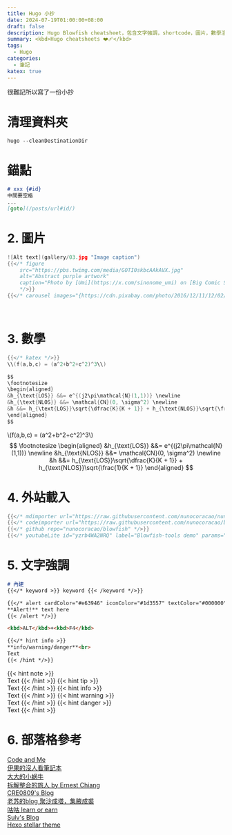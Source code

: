 ```yaml
---
title: Hugo 小抄
date: 2024-07-19T01:00:00+08:00
draft: false
description: Hugo Blowfish cheatsheet，包含文字強調，shortcode，圖片，數學渲染，還有外站載入程式和MarkDown。
summary: <kbd>Hugo cheatsheets ❤️‍🩹</kbd>
tags: 
  - Hugo
categories:
  - 筆記
katex: true
---
```


很難記所以寫了一份小抄

# 清理資料夾

`hugo --cleanDestinationDir`

# 錨點

```md
# xxx {#id}
中間要空格
...
[goto](/posts/url#id/)
```

# 2. 圖片

```go
![Alt text](gallery/03.jpg "Image caption")
{{</* figure
    src="https://pbs.twimg.com/media/GOTI0skbcAAkAVX.jpg"
    alt="Abstract purple artwork"
    caption="Photo by [Umi](https://x.com/sinonome_umi) on [Big Comic Superior](https://bigcomicbros.net/magazines/83422/)"
    */>}}
{{</* carousel images="{https://cdn.pixabay.com/photo/2016/12/11/12/02/mountains-1899264_960_720.jpg, gallery/03.jpg, gallery/01.jpg, gallery/02.jpg, gallery/04.jpg}" */>}}
```

<br>

# 3. 數學

```c
{{</* katex */>}}
\\(f(a,b,c) = (a^2+b^2+c^2)^3\\)

$$
\footnotesize
\begin{aligned}
&h_{\text{LOS}} &&= e^{(j2\pi\mathcal{N}(1,1))} \newline
&h_{\text{NLOS}} &&= \mathcal{CN}(0, \sigma^2) \newline
&h &&= h_{\text{LOS}}\sqrt{\dfrac{K}{K + 1}} + h_{\text{NLOS}}\sqrt{\frac{1}{K + 1}}
\end{aligned}
$$
```

\\(f(a,b,c) = (a^2+b^2+c^2)^3\\)
$$
\footnotesize
\begin{aligned}
&h_{\text{LOS}} &&= e^{(j2\pi\mathcal{N}(1,1))} \newline
&h_{\text{NLOS}} &&= \mathcal{CN}(0, \sigma^2) \newline
&h &&= h_{\text{LOS}}\sqrt{\dfrac{K}{K + 1}} + h_{\text{NLOS}}\sqrt{\frac{1}{K + 1}}
\end{aligned}
$$

# 4. 外站載入

```go
{{</* mdimporter url="https://raw.githubusercontent.com/nunocoracao/nunocoracao/master/README.md" */>}}
{{</* codeimporter url="https://raw.githubusercontent.com/nunocoracao/blowfish/main/layouts/shortcodes/mdimporter.html" type="go" */>}}
{{</* github repo="nunocoracao/blowfish" */>}}
{{</* youtubeLite id="yzrb4WA2NRQ" label="Blowfish-tools demo" params="start=130&end=10&controls=0" */>}}
```

# 5. 文字強調

```md
# 內建
{{</* keyword >}} keyword {{< /keyword */>}}

{{</* alert cardColor="#e63946" iconColor="#1d3557" textColor="#000000" >}}
**Alert!** text here
{{< /alert */>}}

<kbd>ALT</kbd>+<kbd>F4</kbd>
```

```md
{{</* hint info >}}
**info/warning/danger**<br>
Text
{{< /hint */>}}
```

{{< hint note >}}  
Text
{{< /hint >}}
{{< hint tip >}}  
Text
{{< /hint >}}
{{< hint info >}}  
Text
{{< /hint >}}
{{< hint warning >}}  
Text
{{< /hint >}}
{{< hint danger >}}  
Text
{{< /hint >}}

# 6. 部落格參考

[Code and Me](https://blog.kyomind.tw/)  
[伊果的沒人看筆記本](https://igouist.github.io/)  
[大大的小蜗牛](https://www.eallion.com/)  
[拆解整合的旅人 by Ernest Chiang](https://www.ernestchiang.com/zh/)  
[CRE0809's Blog](https://blog.cre0809.com/)  
[老苏的blog 聚沙成塔，集腋成裘](https://laosu.tech/)  
[咕咕 learn or earn](https://blog.laoda.de/)  
[Sulv's Blog](https://www.sulvblog.cn/)  
[Hexo stellar theme](https://xaoxuu.com/)
